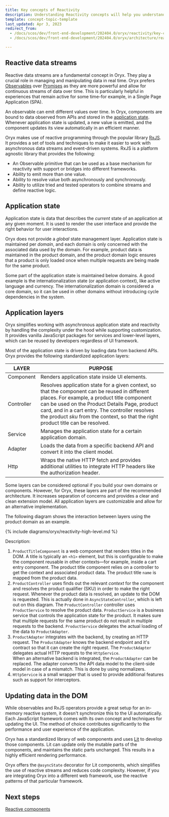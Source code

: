 ```yaml
---
title: Key concepts of Reactivity
description: Understanding Reactivity concepts will help you understand how Oryx works
template: concept-topic-template
last_updated: Apr 3, 2023
redirect_from:
  - /docs/scos/dev/front-end-development/202404.0/oryx/reactivity/key-concepts-of-reactivity.html
  - /docs/scos/dev/front-end-development/202404.0/oryx/architecture/reactivity/key-concepts-of-reactivity.html

---
```




## Reactive data streams

Reactive data streams are a fundamental concept in Oryx. They play a crucial role in managing and manipulating data in real time. Oryx prefers [Observables](https://rxjs.dev/guide/observable) over [Promises](https://developer.mozilla.org/en-US/docs/Web/JavaScript/Reference/Global_Objects/Promise) as they are more powerful and allow for continuous streams of data over time. This is particularly helpful in experiences that remain active for some time-for example, in a Single Page Application (SPA).

An observable can emit different values over time. In Oryx, components are bound to data observed from APIs and stored in the [application state](#application-state). Whenever application state is updated, a new value is emitted, and the component updates its view automatically in an efficient manner.

Oryx makes use of reactive programming through the popular library [RxJS](https://www.learnrxjs.io/). It provides a set of tools and techniques to make it easier to work with asynchronous data streams and event-driven systems. RxJS is a platform agnostic library that provides the following:

- An Observable primitive that can be used as a base mechanism for reactivity with support or bridges into different frameworks.
- Ability to emit more than one value.
- Ability to resolve value both asynchronously and synchronously.
- Ability to utilize tried and tested operators to combine streams and define reactive logic.

## Application state

Application state is data that describes the _current_ state of an application at any given moment. It is used to render the user interface and provide the right behavior for user interactions.

Oryx does not provide a _global_ state management layer. Application state is maintained per _domain_, and each domain is only concerned with the associated data used by the domain. For example, product data is maintained in the product domain, and the product domain logic ensures that a product is only loaded once when multiple requests are being made for the same product.

Some part of the application state is maintained below domains. A good example is the internationalization state (or application context), like active language and currency. The internationalization domain is considered a core domain, so it can be used in other domains without introducing cycle dependencies in the system.

## Application layers

Oryx simplifies working with asynchronous application state and reactivity by handling the complexity under the hood while supporting customization. It provides vanilla JavaScript packages for services and lower-level layers, which can be reused by developers regardless of UI framework.

Most of the application state is driven by loading data from backend APIs. Oryx provides the following standardized application layers:

| LAYER      | PURPOSE                                                                                                                                                                                                                                                                                                                                  |
| ---------- | ---------------------------------------------------------------------------------------------------------------------------------------------------------------------------------------------------------------------------------------------------------------------------------------------------------------------------------------- |
| Component  | Renders application state inside UI elements.                                                                                                                                                                                                                                                                                            |
| Controller | Resolves application state for a given context, so that the component can be reused in different places. For example, a product title component can be used on the Product Details Page, product card, and in a cart entry. The controller resolves the product _sku_ from the context, so that the right product title can be resolved. |
| Service    | Manages the application state for a certain application domain.                                                                                                                                                                                                                                                                          |
| Adapter    | Loads the data from a specific backend API and convert it into the client model.                                                                                                                                                                                                                                                         |
| Http       | Wraps the native HTTP fetch and provides additional utilities to integrate HTTP headers like the authorization header.                                                                                                                                                                                                                   |

Some layers can be considered optional if you build your own domains or components. However, for Oryx, these layers are part of the recommended architecture. It increases separation of concerns and provides a clear and clean extension model. All application layers are customizable and allow for an alternative implementation.

The following diagram shows the interaction between layers using the product domain as an example.

{% include diagrams/oryx/reactivity-high-level.md %}

Description:

1. `ProductTitleComponent` is a web component that renders titles in the DOM. A title is typically an `<h1>` element, but this is configurable to make the component reusable in other contexts—for example, inside a cart entry component. The product title component relies on a controller to get the context and associated product data. The product title `name` is mapped from the product data.
2. `ProductController` uses finds out the relevant _context_ for the component and resolves the product qualifier (SKU) in order to make the right request. Whenever the product data is resolved, an update to the DOM is requested. This is actually done in `AsyncStateController`, which is left out on this diagram. The `ProductController` controller uses `ProductService` to resolve the product data.
   `ProductService` is a business service that controls the application state for the product. It makes sure that multiple requests for the same product do not result in multiple requests to the backend. `ProductService` delegates the actual loading of the data to `ProductAdapter`.
3. `ProductAdapter` integrates with the backend, by creating an HTTP request. The `ProductAdapter` knows the backend endpoint and it's contract so that it can create the right request. The `ProductAdapter` delegates actual HTTP requests to the `HttpService`.  
   When an alternative backend is integrated, the `ProductAdapter` can be replaced. The adapter converts the API data model to the client-side model in case of a mismatch. This is done by using normalizers. <!-- For details, see [Designing the data model](/docs/dg/dev/frontend-development/{{page.version}}/oryx/best-practice.html#designing-the-data-model). -->
4. `HttpService` is a small wrapper that is used to provide additional features such as support for interceptors.

## Updating data in the DOM

While observables and RxJS operators provide a great setup for an in-memory reactive system, it doesn't synchronize this to the UI automatically. Each JavaScript framework comes with its own concept and techniques for updating the UI. The method of choice contributes significantly to the performance and user experience of the application.

Oryx has a standardized library of web components and uses [Lit](https://lit.dev) to develop those components. Lit can update only the mutable parts of the components, and maintains the static parts unchanged. This results in a highly efficient rendering performance.

Oryx offers the `@asyncState` decorator for Lit components, which simplifies the use of reactive streams and reduces code complexity. However, if you are integrating Oryx into a different web framework, use the reactive patterns of that particular framework.

## Next steps

[Reactive components](/docs/dg/dev/frontend-development/{{page.version}}/oryx/architecture/reactivity/reactive-components.html)
